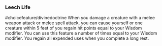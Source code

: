 ### Leech Life
#choicefeature/divinedoctrine
When you damage a creature with a melee weapon attack or melee spell attack, you can cause yourself or one creature within 5 feet of you regain hit points equal to your Wisdom modifier. You can use this feature a number of times equal to your Wisdom modifier. You regain all expended uses when you complete a long rest.